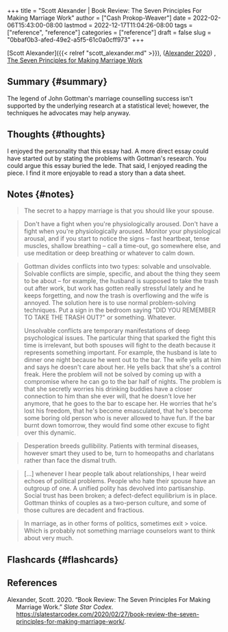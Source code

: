 +++
title = "Scott Alexander | Book Review: The Seven Principles For Making Marriage Work"
author = ["Cash Prokop-Weaver"]
date = 2022-02-06T15:43:00-08:00
lastmod = 2022-12-17T11:04:26-08:00
tags = ["reference", "reference"]
categories = ["reference"]
draft = false
slug = "0bbaf0b3-afed-49e2-a5f5-61c0a0cff973"
+++

[Scott Alexander]({{< relref "scott_alexander.md" >}}), (<a href="#citeproc_bib_item_1">Alexander 2020</a>) , [The Seven Principles for Making Marriage Work](https://books.google.com/books?vid=ISBN9780609805794)


## Summary {#summary}

The legend of John Gottman's marriage counselling success isn't supported by the underlying research at a statistical level; however, the techniques he advocates may help anyway.


## Thoughts {#thoughts}

I enjoyed the personality that this essay had. A more direct essay could have started out by stating the problems with Gottman's research. You could argue this essay buried the lede. That said, I enjoyed reading the piece. I find it more enjoyable to read a story than a data sheet.


## Notes {#notes}

> The secret to a happy marriage is that you should like your spouse.

<!--quoteend-->

> Don't have a fight when you're physiologically aroused. Don't have a fight when you're physiologically aroused. Monitor your physiological arousal, and if you start to notice the signs – fast heartbeat, tense muscles, shallow breathing – call a time-out, go somewhere else, and use meditation or deep breathing or whatever to calm down.

<!--quoteend-->

> Gottman divides conflicts into two types: solvable and unsolvable. Solvable conflicts are simple, specific, and about the thing they seem to be about – for example, the husband is supposed to take the trash out after work, but work has gotten really stressful lately and he keeps forgetting, and now the trash is overflowing and the wife is annoyed. The solution here is to use normal problem-solving techniques. Put a sign in the bedroom saying "DID YOU REMEMBER TO TAKE THE TRASH OUT?" or something. Whatever.
>
> Unsolvable conflicts are temporary manifestations of deep psychological issues. The particular thing that sparked the fight this time is irrelevant, but both spouses will fight to the death because it represents something important. For example, the husband is late to dinner one night because he went out to the bar. The wife yells at him and says he doesn't care about her. He yells back that she's a control freak. Here the problem will not be solved by coming up with a compromise where he can go to the bar half of nights. The problem is that she secretly worries his drinking buddies have a closer connection to him than she ever will, that he doesn't love her anymore, that he goes to the bar to escape her. He worries that he's lost his freedom, that he's become emasculated, that he's become some boring old person who is never allowed to have fun. If the bar burnt down tomorrow, they would find some other excuse to fight over this dynamic.

<!--quoteend-->

> Desperation breeds gullibility. Patients with terminal diseases, however smart they used to be, turn to homeopaths and charlatans rather than face the dismal truth.

<!--quoteend-->

> [...] whenever I hear people talk about relationships, I hear weird echoes of political problems. People who hate their spouse have an outgroup of one. A unified polity has devolved into partisanship. Social trust has been broken; a defect-defect equilibrium is in place. Gottman thinks of couples as a two-person culture, and some of those cultures are decadent and fractious.

<!--quoteend-->

> In marriage, as in other forms of politics, sometimes exit &gt; voice. Which is probably not something marriage counselors want to think about very much.


## Flashcards {#flashcards}

## References

<style>.csl-entry{text-indent: -1.5em; margin-left: 1.5em;}</style><div class="csl-bib-body">
  <div class="csl-entry"><a id="citeproc_bib_item_1"></a>Alexander, Scott. 2020. “Book Review: The Seven Principles For Making Marriage Work.” <i>Slate Star Codex</i>. <a href="https://slatestarcodex.com/2020/02/27/book-review-the-seven-principles-for-making-marriage-work/">https://slatestarcodex.com/2020/02/27/book-review-the-seven-principles-for-making-marriage-work/</a>.</div>
</div>
